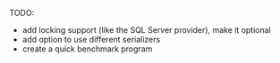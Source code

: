 TODO:
 * add locking support (like the SQL Server provider), make it optional
 * add option to use different serializers
 * create a quick benchmark program